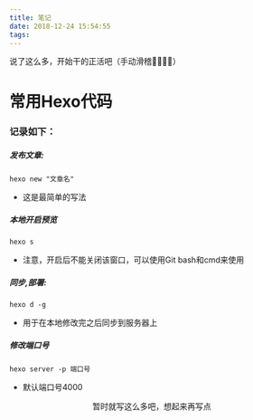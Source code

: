 ```yaml
---
title: 笔记
date: 2018-12-24 15:54:55
tags:
---
```

说了这么多，开始干的正活吧（手动滑稽🤪🤪🤪🤪）
# 常用Hexo代码
### 记录如下：
##### 发布文章:
```hexo
hexo new "文章名"
```
-  这是最简单的写法

##### 本地开启预览
```hexo
hexo s
```
- 注意，开启后不能关闭该窗口，可以使用Git bash和cmd来使用

##### 同步,部署:
```hexo
hexo d -g
```
- 用于在本地修改完之后同步到服务器上

##### 修改端口号
```hexo
hexo server -p 端口号
```
- 默认端口号4000

<center>暂时就写这么多吧，想起来再写点</center>